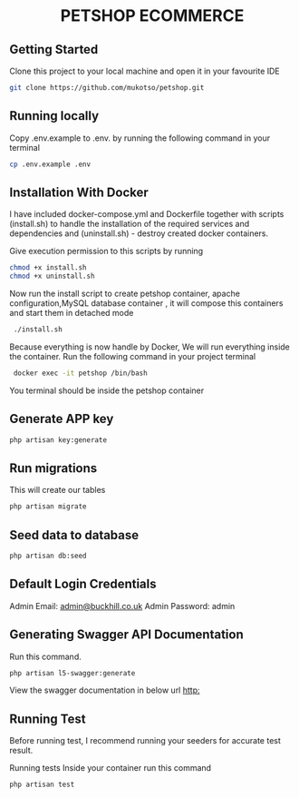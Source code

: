 <h1 align="center">PETSHOP ECOMMERCE </h1>

## Getting Started
Clone this project to your local machine and open it in your favourite IDE
```bash
git clone https://github.com/mukotso/petshop.git
```
## Running locally
Copy .env.example to .env. by running the following command in your terminal

```bash
cp .env.example .env 
```

## Installation With Docker
I have included docker-compose.yml and Dockerfile together with scripts (install.sh) to handle the installation of the required services and dependencies  and (uninstall.sh) - destroy created docker containers.

Give execution permission to this scripts by running
```bash
chmod +x install.sh 
chmod +x uninstall.sh 
```
Now run the install script to create petshop container, apache configuration,MySQL database container , it will compose this containers and start them in detached mode

```bash
 ./install.sh 
```

Because everything is now handle by Docker, We will run everything inside the container.
Run the following command in your project terminal

```bash
 docker exec -it petshop /bin/bash
```
You terminal should be inside the petshop container


## Generate  APP key

```bash
php artisan key:generate
```

## Run migrations
This will create our tables
```bash
php artisan migrate
```

## Seed data to database

```bash
php artisan db:seed
```

## Default Login Credentials
Admin Email:  admin@buckhill.co.uk
Admin Password: admin


## Generating Swagger API Documentation
Run this command.
```bash
php artisan l5-swagger:generate
```

View the swagger documentation in below url
[http:](http://localhost:8082/api/petshop-documentation)

## Running Test

Before running test, I recommend running your seeders for accurate test result.

Running tests
Inside your container run this command
```bash
php artisan test
```
